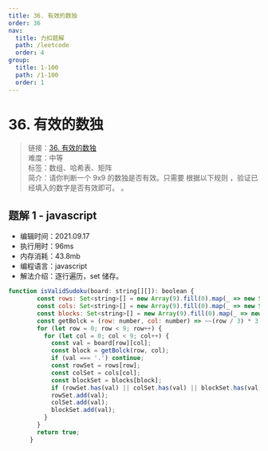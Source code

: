 ```yaml
---
title: 36. 有效的数独
order: 36
nav:
  title: 力扣题解
  path: /leetcode
  order: 4
group:
  title: 1-100
  path: /1-100
  order: 1
---
```


# 36. 有效的数独

> 链接：[36. 有效的数独](https://leetcode-cn.com/problems/valid-sudoku/)  
> 难度：中等  
> 标签：数组、哈希表、矩阵  
> 简介：请你判断一个 9x9 的数独是否有效。只需要 根据以下规则 ，验证已经填入的数字是否有效即可。 。

## 题解 1 - javascript

- 编辑时间：2021.09.17
- 执行用时：96ms
- 内存消耗：43.8mb
- 编程语言：javascript
- 解法介绍：逐行遍历，set 储存。

```javascript
function isValidSudoku(board: string[][]): boolean {
        const rows: Set<string>[] = new Array(9).fill(0).map(_ => new Set<string>());
        const cols: Set<string>[] = new Array(9).fill(0).map(_ => new Set<string>());
        const blocks: Set<string>[] = new Array(9).fill(0).map(_ => new Set<string>());
        const getBolck = (row: number, col: number) => ~~(row / 3) * 3 + ~~(col / 3);
        for (let row = 0; row < 9; row++) {
          for (let col = 0; col < 9; col++) {
            const val = board[row][col];
            const block = getBolck(row, col);
            if (val === '.') continue;
            const rowSet = rows[row];
            const colSet = cols[col];
            const blockSet = blocks[block];
            if (rowSet.has(val) || colSet.has(val) || blockSet.has(val)) return false;
            rowSet.add(val);
            colSet.add(val);
            blockSet.add(val);
          }
        }
        return true;
      }
```
